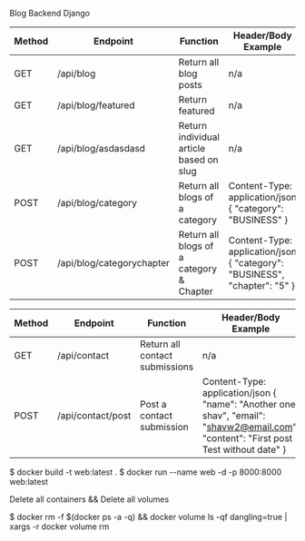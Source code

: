 Blog Backend Django

| Method | Endpoint                  | Function                                 | Header/Body Example                                                       |
|--------|---------------------------|------------------------------------------|---------------------------------------------------------------------------|
| GET    | /api/blog                 | Return all blog posts                    | n/a                                                                       |
| GET    | /api/blog/featured        | Return featured                          | n/a                                                                       |
| GET    | /api/blog/asdasdasd       | Return individual article based on slug  | n/a                                                                       |
| POST   | /api/blog/category        | Return all blogs of a category           | Content-Type: application/json { "category": "BUSINESS" }                 |
| POST   | /api/blog/categorychapter | Return all blogs of a category & Chapter | Content-Type: application/json { "category": "BUSINESS", "chapter": "5" } |


| Method | Endpoint          | Function                       | Header/Body Example                                                                                                                   |
|--------|-------------------|--------------------------------|---------------------------------------------------------------------------------------------------------------------------------------|
| GET    | /api/contact      | Return all contact submissions | n/a                                                                                                                                   |
| POST   | /api/contact/post | Post a contact submission      | Content-Type: application/json { "name": "Another one shav", "email": "shavw2@email.com", "content": "First post Test without date" } |

$ docker build -t web:latest .
$ docker run --name web -d -p 8000:8000 web:latest

Delete all containers  && Delete all volumes

$ docker rm -f $(docker ps -a -q) && docker volume ls -qf dangling=true | xargs -r docker volume rm
